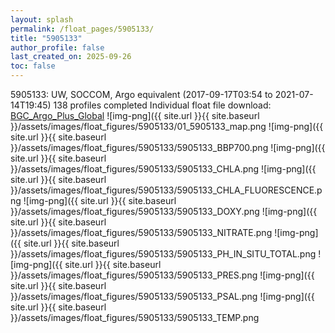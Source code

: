 ```yaml
---
layout: splash
permalink: /float_pages/5905133/
title: "5905133"
author_profile: false
last_created_on: 2025-09-26
toc: false
---
```

 
5905133: UW, SOCCOM, Argo equivalent (2017-09-17T03:54 to 2021-07-14T19:45)
138 profiles completed
Individual float file download: [BGC_Argo_Plus_Global](https://ftp.soest.hawaii.edu/bgc_argo_plus/Individual_Floats/outliers_removed/5905133_Sprof_processed.nc)
![img-png]({{ site.url }}{{ site.baseurl }}/assets/images/float_figures/5905133/01_5905133_map.png
![img-png]({{ site.url }}{{ site.baseurl }}/assets/images/float_figures/5905133/5905133_BBP700.png
![img-png]({{ site.url }}{{ site.baseurl }}/assets/images/float_figures/5905133/5905133_CHLA.png
![img-png]({{ site.url }}{{ site.baseurl }}/assets/images/float_figures/5905133/5905133_CHLA_FLUORESCENCE.png
![img-png]({{ site.url }}{{ site.baseurl }}/assets/images/float_figures/5905133/5905133_DOXY.png
![img-png]({{ site.url }}{{ site.baseurl }}/assets/images/float_figures/5905133/5905133_NITRATE.png
![img-png]({{ site.url }}{{ site.baseurl }}/assets/images/float_figures/5905133/5905133_PH_IN_SITU_TOTAL.png
![img-png]({{ site.url }}{{ site.baseurl }}/assets/images/float_figures/5905133/5905133_PRES.png
![img-png]({{ site.url }}{{ site.baseurl }}/assets/images/float_figures/5905133/5905133_PSAL.png
![img-png]({{ site.url }}{{ site.baseurl }}/assets/images/float_figures/5905133/5905133_TEMP.png
